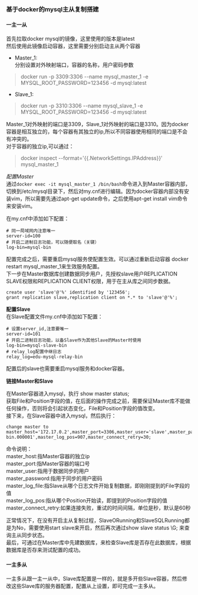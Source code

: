 ### 基于docker的mysql主从复制搭建 
#### 一主一从
首先拉取docker mysql的镜像，这里使用的版本是latest  
然后使用此镜像启动容器，这里需要分别启动主从两个容器  
* Master_1:  
分别设置对外映射端口，容器的名称，用户密码参数  
> docker run -p 3309:3306 --name mysql_master_1 -e MYSQL_ROOT_PASSWORD=123456 -d mysql:latest  
* Slave_1:  
> docker run -p 3310:3306 --name mysql_slave_1 -e MYSQL_ROOT_PASSWORD=123456 -d mysql:latest     

Master_1对外映射的端口是3309，Slave_1对外映射的端口是3310。因为docker容器是相互独立的，每个容器有其独立的ip,所以不同容器使用相同的端口是不会有冲突的。  
对于容器的独立ip,可以通过：  
> docker inspect --format='{{.NetworkSettings.IPAddress}}' mysql_master_1      

*配置Master*  
通过```docker exec -it mysql_master_1 /bin/bash```命令进入到Master容器内部，切换到/etc/mysql目录下，然后对my.cnf进行编辑。因为docker容器内部没有安装vim，所以需要先通过apt-get update命令，之后使用apt-get install vim命令来安装vim。  

在my.cnf中添加如下配置：  
```  
# 同一局域网内注意唯一
server-id=100
# 开启二进制日志功能，可以随便取名（关键）
log-bin=mysql-bin
```    

配置完成之后，需要重启mysql服务使配置生效。可以通过重新启动容器 docker restart mysql_master_1来生效服务配置。  
下一步在Master数据库创建数据同步用户，先授权slave用户REPLICATION SLAVE权限和REPLICATION CLIENT权限，用于在主从库之间同步数据。  
```   
create user 'slave'@'%' identified by '123456';  
grant replication slave,replication client on *.* to 'slave'@'%';    
```    

**配置Slave**  
在Slave配置文件my.cnf中添加如下配置：  
```  
# 设置server_id,注意要唯一
server-id=101
# 开启二进制日志功能，以备Slave作为其他Slave的Master时使用
log-bin=mysql-slave-bin
# relay_log配置中继日志
relay_log=edu-mysql-relay-bin
```      

配置后的slave也需要重启mysql服务和docker容器。  

**链接Master和Slave**    

在Master容器进入mysql，执行 show master status;  
获取File和Position字段的值，在后面的操作完成之前，需要保证Master库不能做任何操作，否则将会引起状态变化，File和Position字段的值改变。  
接下来，在Slave容器中进入mysql，然后执行：  
```    
change master to master_host='172.17.0.2',master_port=3306,master_user='slave',master_password='123456',master_log_file='mysql-bin.000001',master_log_pos=907,master_connect_retry=30;     
```   

命令说明：  
master_host:指Master容器的独立ip  
master_port:指Master容器的端口号  
master_user:指用于数据同步的用户  
master_password:指用于同步的用户密码  
master_log_file:指Slave从哪个日志文件开始复制数据，即刚刚提到的File字段的值  
master_log_pos:指从哪个Position开始读，即提到的Position字段的值  
master_connect_retry:如果连接失败，重试的时间间隔，单位是秒，默认是60秒    

正常情况下，在没有开启主从复制过程，SlaveORunning和SlaveSQLRunning都是为No，需要使用start slave来开启，然后再次通过show slave status \G; 来查询主从同步状态。  
最后，可通过在Master库中先建数据库，来检查Slave库是否存在此数据库，根据数据库是否存来测试配置的成功。  
#### 一主多从  
一主多从跟一主一从中，Slave库配置是一样的，就是多开些Slave容器，然后修改这些Slave库的服务器配置，配置从上设置，即可完成一主多从。  

